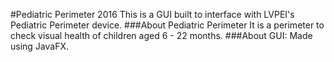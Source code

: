 #Pediatric Perimeter 2016
This is a GUI built to interface with LVPEI's Pediatric Perimeter device.
###About Pediatric Perimeter
It is a perimeter to check visual health of children aged 6 - 22 months.
###About GUI:
Made using JavaFX.
